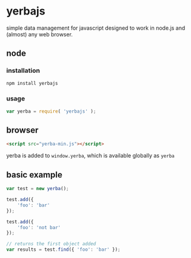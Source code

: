 # yerbajs
simple data management for javascript designed to work in node.js and (almost) any web browser.

## node
### installation
```javascript
npm install yerbajs
```

### usage
```javascript
var yerba = require( 'yerbajs' );
```

## browser
```html
<script src="yerba-min.js"></script>
```
yerba is added to `window.yerba`, which is available globally as `yerba`

## basic example
```javascript
var test = new yerba();

test.add({
	'foo': 'bar'
});

test.add({
	'foo': 'not bar'
});

// returns the first object added
var results = test.find({ 'foo': 'bar' });
```
